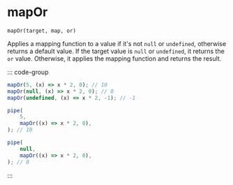 # mapOr

`mapOr(target, map, or)`

Applies a mapping function to a value if it's not `null` or `undefined`, otherwise returns a default value. If the target value is `null` or `undefined`, it returns the `or` value. Otherwise, it applies the mapping function and returns the result.

::: code-group

```ts [data-first]
mapOr(5, (x) => x * 2, 0); // 10
mapOr(null, (x) => x * 2, 0); // 0
mapOr(undefined, (x) => x * 2, -1); // -1
```

```ts [data-last]
pipe(
    5,
    mapOr((x) => x * 2, 0),
); // 10

pipe(
    null,
    mapOr((x) => x * 2, 0),
); // 0
```

:::
